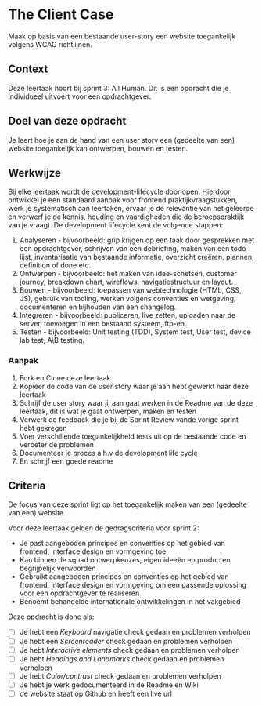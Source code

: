 # The Client Case

Maak op basis van een bestaande user-story een website toegankelijk volgens WCAG richtlijnen.
 
## Context

Deze leertaak hoort bij sprint 3: All Human. Dit is een opdracht die je individueel uitvoert voor een opdrachtgever.

## Doel van deze opdracht

Je leert hoe je aan de hand van een user story een (gedeelte van een) website toegankelijk kan ontwerpen, bouwen en testen.

## Werkwijze

Bij elke leertaak wordt de development-lifecycle doorlopen. Hierdoor ontwikkel je een standaard aanpak voor frontend praktijkvraagstukken, werk je systematisch aan leertaken, ervaar je de relevantie van het geleerde en verwerf je de kennis, houding en vaardigheden die de beroepspraktijk van je vraagt.
De development lifecycle kent de volgende stappen:

1. Analyseren - bijvoorbeeld: grip krijgen op een taak door gesprekken met een opdrachtgever, schrijven van een debriefing, maken van een todo lijst, inventarisatie van bestaande informatie, overzicht creëren, plannen, definition of done etc.
2. Ontwerpen - bijvoorbeeld: het maken van idee-schetsen, customer journey, breakdown chart, wireflows, navigatiestructuur en layout.
3. Bouwen - bijvoorbeeld: toepassen van webtechnologie (HTML, CSS, JS), gebruik van tooling, werken volgens conventies en wetgeving, documenteren en bijhouden van een changelog.
4. Integreren - bijvoorbeeld: publiceren, live zetten, uploaden naar de server, toevoegen in een bestaand systeem, ftp-en.
5. Testen - bijvoorbeeld: Unit testing (TDD), System test, User test, device lab test, A\B testing.

### Aanpak

1. Fork en Clone deze leertaak
2. Kopieer de code van de user story waar je aan hebt gewerkt naar deze leertaak
3. Schrijf de user story waar jij aan gaat werken in de Readme van de deze leertaak, dit is wat je gaat ontwerpen, maken en testen
4. Verwerk de feedback die je bij de Sprint Review vande vorige sprint hebt gekregen
5. Voer verschillende toegankelijkheid tests uit op de bestaande code en verbeter de problemen
6. Documenteer je proces a.h.v de development life cycle
7. En schrijf een goede readme

## Criteria

De focus van deze sprint ligt op het toegankelijk maken van een (gedeelte van een) website.

Voor deze leertaak gelden de gedragscriteria voor sprint 2: 
* Je past aangeboden principes en conventies op het gebied van frontend, interface design en vormgeving toe
* Kan binnen de squad ontwerpkeuzes, eigen ideeën en producten begrijpelijk verwoorden
* Gebruikt aangeboden principes en conventies op het gebied van frontend, interface design en vormgeving om een passende oplossing voor een opdrachtgever te realiseren
* Benoemt behandelde internationale ontwikkelingen in het vakgebied

Deze opdracht is done als:
- [ ] Je hebt een _Keyboard_ navigatie check gedaan en problemen verholpen
- [ ] Je hebt een _Screenreader_ check gedaan en problemen verholpen
- [ ] Je hebt _Interactive elements_ check gedaan en problemen verholpen
- [ ] Je hebt _Headings and Landmarks_ check gedaan en problemen verholpen
- [ ] Je hebt _Color/contrast_ check gedaan en problemen verholpen
- [ ] Je hebt je werk gedocumenteerd in de Readme en Wiki 
- [ ] de website staat op Github en heeft een live url
